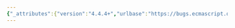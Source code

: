 ```yaml
---
{"_attributes":{"version":"4.4.4+","urlbase":"https://bugs.ecmascript.org/","maintainer":"dherman@mozilla.com"},"bug":{"bug_id":3179,"creation_ts":"2014-08-30 06:27:00 -0700","short_desc":"14.4.14 Evaluation yield*: Semicolon, unused steps, abrupt completion","delta_ts":"2014-10-14 15:18:01 -0700","product":"Draft for 6th Edition","component":"editorial issue","version":"Rev 27: August 24, 2014 Draft","rep_platform":"All","op_sys":"All","bug_status":"RESOLVED","resolution":"FIXED","priority":"Normal","bug_severity":"normal","everconfirmed":true,"reporter":{"uid":"andrebargull","name":"André Bargull"},"assigned_to":{"uid":"allen","name":"Allen Wirfs-Brock"},"long_desc":[{"commentid":10040,"comment_count":0,"who":{"uid":"andrebargull","name":"André Bargull"},"bug_when":"2014-08-30 06:27:04 -0700","thetext":"14.4.14 Evaluation yield*:\n\n- step 6a: This step can be removed.\n- step 6d: Change to \"Assert: received.[[type]] is return\", break or continue completions are not possible here.\n- step 6e: IteratorNext in 6.b.i ensures `innerResult` is an Object, so step 6e can be removed.\n- step 6.c.i: Change semicolon to full stop.\n- step 6.d.i: Change semicolon to full stop.\n- step 6.d.vi: Add full stop.\n- step 6.d.vii: Handle abrupt completion from IteratorValue call."},{"commentid":10080,"comment_count":1,"who":{"uid":"allen","name":"Allen Wirfs-Brock"},"bug_when":"2014-08-30 09:36:09 -0700","thetext":"fixed in rev28 editor's draft"},{"commentid":10479,"comment_count":2,"who":{"uid":"allen","name":"Allen Wirfs-Brock"},"bug_when":"2014-10-14 15:18:01 -0700","thetext":"fixed in rev28"}]}}
---
```

